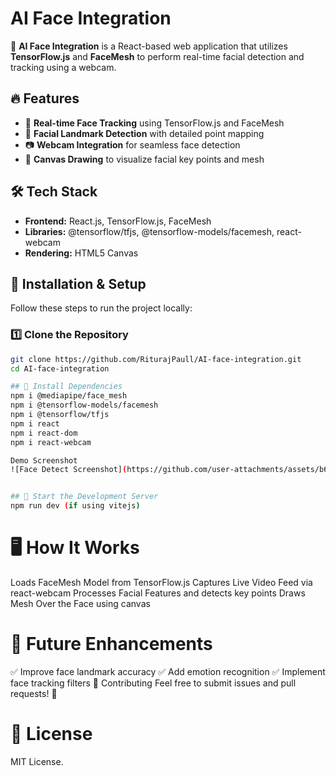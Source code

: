 # AI Face Integration  

🚀 **AI Face Integration** is a React-based web application that utilizes **TensorFlow.js** and **FaceMesh** to perform real-time facial detection and tracking using a webcam.  

## 🔥 Features  
- 🎥 **Real-time Face Tracking** using TensorFlow.js and FaceMesh  
- 🎯 **Facial Landmark Detection** with detailed point mapping  
- 📷 **Webcam Integration** for seamless face detection  
- 🎨 **Canvas Drawing** to visualize facial key points and mesh  

## 🛠️ Tech Stack  
- **Frontend:** React.js, TensorFlow.js, FaceMesh  
- **Libraries:** @tensorflow/tfjs, @tensorflow-models/facemesh, react-webcam  
- **Rendering:** HTML5 Canvas  

## 🚀 Installation & Setup  
Follow these steps to run the project locally:  

### 1️⃣ Clone the Repository  
```bash
git clone https://github.com/RiturajPaull/AI-face-integration.git
cd AI-face-integration

## 🚀 Install Dependencies
npm i @mediapipe/face_mesh
npm i @tensorflow-models/facemesh
npm i @tensorflow/tfjs
npm i react
npm i react-dom
npm i react-webcam

Demo Screenshot
![Face Detect Screenshot](https://github.com/user-attachments/assets/b6721d91-2e5f-4fcd-8594-388124b7b742)


## 🚀 Start the Development Server
npm run dev (if using vitejs)
```

# 🖥️ How It Works
Loads FaceMesh Model from TensorFlow.js
Captures Live Video Feed via react-webcam
Processes Facial Features and detects key points
Draws Mesh Over the Face using canvas



# 🤖 Future Enhancements
✅ Improve face landmark accuracy
✅ Add emotion recognition
✅ Implement face tracking filters
🤝 Contributing
Feel free to submit issues and pull requests! 🚀

# 📜 License
MIT License.


